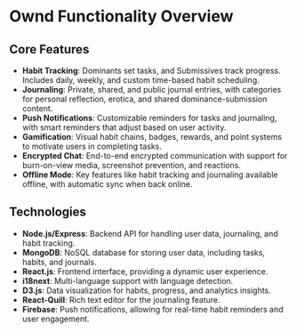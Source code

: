 # Ownd Functionality Overview

## Core Features
- **Habit Tracking**: Dominants set tasks, and Submissives track progress. Includes daily, weekly, and custom time-based habit scheduling.
- **Journaling**: Private, shared, and public journal entries, with categories for personal reflection, erotica, and shared dominance-submission content.
- **Push Notifications**: Customizable reminders for tasks and journaling, with smart reminders that adjust based on user activity.
- **Gamification**: Visual habit chains, badges, rewards, and point systems to motivate users in completing tasks. 
- **Encrypted Chat**: End-to-end encrypted communication with support for burn-on-view media, screenshot prevention, and reactions.
- **Offline Mode**: Key features like habit tracking and journaling available offline, with automatic sync when back online.

## Technologies
- **Node.js/Express**: Backend API for handling user data, journaling, and habit tracking.
- **MongoDB**: NoSQL database for storing user data, including tasks, habits, and journals.
- **React.js**: Frontend interface, providing a dynamic user experience.
- **i18next**: Multi-language support with language detection.
- **D3.js**: Data visualization for habits, progress, and analytics insights.
- **React-Quill**: Rich text editor for the journaling feature.
- **Firebase**: Push notifications, allowing for real-time habit reminders and user engagement.


